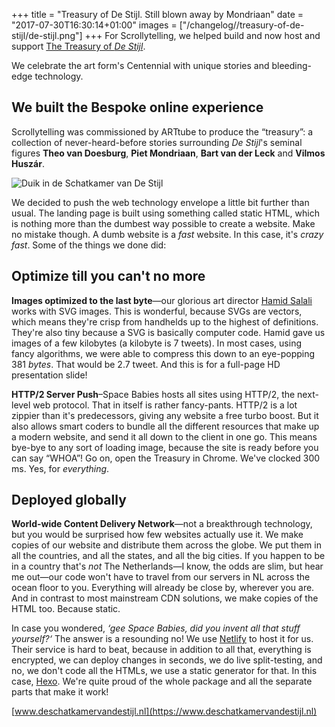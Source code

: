 +++
title = "Treasury of De Stijl. Still blown away by Mondriaan"
date = "2017-07-30T16:30:14+01:00"
images = ["/changelog//treasury-of-de-stijl/de-stijl.png"]
+++
For Scrollytelling, we helped build and now host and support [The Treasury of _De Stijl_](https://www.deschatkamervandestijl.nl).
<!--more-->

We celebrate the art form's Centennial with unique stories and bleeding-edge technology.

## We built the Bespoke online experience
Scrollytelling was commissioned by ARTtube to produce the “treasury”: a collection of never-heard-before stories surrounding _De Stijl_'s seminal figures **Theo van Doesburg**, **Piet Mondriaan**, **Bart van der Leck** and **Vilmos Huszár**.

![Duik in de Schatkamer van De Stijl][1]

We decided to push the web technology envelope a little bit further than usual. The landing page is built using something called static HTML, which is nothing more than the dumbest way possible to create a website. Make no mistake though. A dumb website is a _fast_ website. In this case, it's _crazy fast_. Some of the things we done did:

## Optimize till you can't no more
**Images optimized to the last byte**—our glorious art director [Hamid Salali](http://www.thisishamid.com) works with SVG images. This is wonderful, because SVGs are vectors, which means they're crisp from handhelds up to the highest of definitions. They're also tiny because a SVG is basically computer code. Hamid gave us images of a few kilobytes (a kilobyte is 7 tweets). In most cases, using fancy algorithms, we were able to compress this down to an eye-popping 381 _bytes_. That would be 2.7 tweet. And this is for a full-page HD presentation slide!

**HTTP/2 Server Push**–Space Babies hosts all sites using HTTP/2, the next-level web protocol. That in itself is rather fancy-pants. HTTP/2 is a lot zippier than it's predecessors, giving any website a free turbo boost. But it also allows smart coders to bundle all the different resources that make up a modern website, and send it all down to the client in one go. This means bye-bye to any sort of loading image, because the site is ready before you can say “WHOA”! Go on, open the Treasury in Chrome. We've clocked 300 ms. Yes, for _everything_.

## Deployed globally
**World-wide Content Delivery Network**—not a breakthrough technology, but you would be surprised how few websites actually use it. We make copies of our website and distribute them across the globe. We put them in all the countries, and all the states, and all the big cities. If you happen to be in a country that's _not_ The Netherlands—I know, the odds are slim, but hear me out—our code won't have to travel from our servers in NL across the ocean floor to you. Everything will already be close by, wherever you are. And in contrast to most mainstream CDN solutions, we make copies of the HTML too. Because static.

In case you wondered, _‘gee Space Babies, did you invent all that stuff yourself?‘_ The answer is a resounding no! We use [Netlify](https://www.netlify.com) to host it for us. Their service is hard to beat, because in addition to all that, everything is encrypted, we can deploy changes in seconds, we do live split-testing, and no, we don't code all the HTMLs, we use a static generator for that. In this case, [Hexo](https://hexo.io). We're quite proud of the whole package and all the separate parts that make it work!

[www.deschatkamervandestijl.nl](https://www.deschatkamervandestijl.nl)

[1]: /img/portfolio/duik-in-de-schatkamer.png
